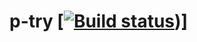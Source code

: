 # p-try [[![Build status](https://ci.appveyor.com/api/projects/status/8t5tb8q1y0g358t1/branch/master?svg=true)](https://ci.appveyor.com/project/AlexanderAndreevGIT/ajs-homework-4-1-unit-tests-functions/branch/master))]

